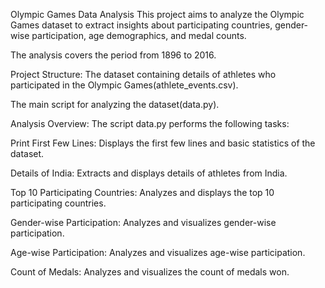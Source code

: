 Olympic Games Data Analysis
This project aims to analyze the Olympic Games dataset to extract insights about participating countries, gender-wise participation, age demographics, and medal counts.

The analysis covers the period from 1896 to 2016.

Project Structure:
 The dataset containing details of athletes who participated in the Olympic Games(athlete_events.csv).
 
 The main script for analyzing the dataset(data.py).

Analysis Overview:
The script data.py performs the following tasks:

Print First Few Lines: Displays the first few lines and basic statistics of the dataset.

Details of India: Extracts and displays details of athletes from India.

Top 10 Participating Countries: Analyzes and displays the top 10 participating countries.

Gender-wise Participation: Analyzes and visualizes gender-wise participation.

Age-wise Participation: Analyzes and visualizes age-wise participation.

Count of Medals: Analyzes and visualizes the count of medals won.
